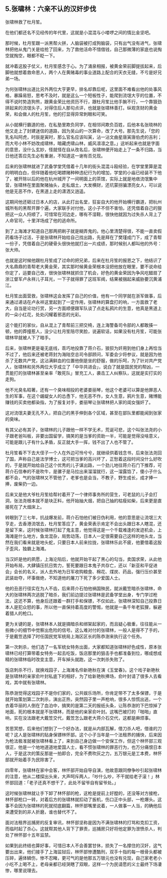 ## 5.张啸林：六亲不认的汉奸步伐
张啸林救了杜月笙。


在他们都还名不见经传的年代里，这就是小混混与小喽啰之间的情比金坚吧。


那时候，杜月笙跟一派黑帮火拼，人脑袋被打成狗脑袋，只有出气没有进气，张啸林把他从鬼门关是给抢了回来，为了救他活命不惜借钱，自己那微薄的家底也说掏空就掏空，眼都不眨一下。


就冲着这股子仗义，杜月笙感念于心。为了涌泉相报，被黄金荣前脚提拔起来，后脚他就想着救命恩人，两个人在黄赌毒的事业道路上配合的天衣无缝，不亏是好兄弟一场。


为何张啸林出道比另外两位大亨更早，排名却靠后呢，这里面不难看出他的处事风格，暴躁易怒，思考不及时，就是这么一个短板性子，能爬到流氓大亨的位置，不得不说时势造狗熊，跟黄金荣比他资历不行，跟杜月笙比他手腕不行，一个靠狠劲拼起来的流氓头子，对得住后人那句点评，也就是张啸林善打。纵观贪财的黄金荣，和会做人的杜月笙，他的打显得异常刺眼和可笑。


从小就横行霸道的他，在私塾里欺负同学，在相邻间欺负百姓，后他本名张晓林的他又走上了封建迷信的道路，因为吴山的一次算命，改了大号。那先生说，「您的乳名叫阿虎，时辰是寅时，那么官名应该叫寅，沾一沾文曲星唐寅唐伯虎的吉利；而大号小林不妨改成啸林，暗藏虎啸山林，威风凛凛之意。」这听起来也就是字面的意思，没什么玄妙，怪就怪在自从改名后，张啸林便开始走上了一条不归路，当日他还答应先生必有重谢，不知道这一谢有否兑现。


后来的张啸林就进了武备学堂凭借着十几年的街头混混斗殴经验，在学堂里算是混的明明白白，但伴随着他吃喝嫖赌种种违纪行为的增加，学堂的小庙已经装不下他了，被开除以后的他在杭州城开了一间明面上的茶馆，实际上就是地痞流氓集中营，张啸林在里面聚赌抽头，走私烟土，大发横财，还坑蒙拐骗漂亮女人，可以说他是无恶不作，在黑道上走的潇洒又逍遥。


这期间他还砸过日本人的店，从此打出名堂，狂妄自大的他开始横行霸道，把杭州城所有的黑帮开罪个遍，大家联手对付他，这小子不但不害怕，还凭借着自己的狠把这一众人捋顺了，可惜常在河边走，哪有不湿鞋，很快他就因为过失杀人背上了人命官司，十里洋场成了他的逃命所。


到了上海滩才知道自己那两把刷子就是糊弄鬼的。他心里清楚得很，不能一直卖假药看场子过活，于是张啸林开始给自己找出路，先是拜在了樊瑾成门下，成了青帮一份子，凭借着自己的硬骨头很快他就打出一片成绩，那时候别人都叫他的外号：张大帅。


也就是这时候他跟杜月笙成了过命的把兄弟，后来在杜月笙的报恩之下，他结识了大名鼎鼎的青帮老大黄金荣，其实那时候黄金荣根本没把他放在眼里，要不说命给你定了，运要自己改，很快张啸林就抓住了机会，好色的黄金荣因为争风吃醋扇了浙江督军卢永祥儿子耳光，一下子就得罪了这班军阀，结果被捆起来威胁要沉黄浦江。


杜月笙出面营救，张啸林这会发挥了自己的价值，他有一个同学就在浙军做事，后来通过递话在卢永祥这里起到了一定作用，张啸林的算盘打的响，一方面救了老大，自当是论功行赏，另一方面顺便跟军队谈了点走私鸦片的生意，他真是黑道上的一朵小红花，处处闪耀着邪恶的光彩。


这个能打的家伙，自从混上了青帮前三把交椅，连上海警备司令部的人都敢揍一顿，他的莽撞惹人，没少让杜月笙陪尽笑脸，说遍软话，如果没有杜月笙，可能张啸林早就被人下了暗手。


后来，张啸林更是毫无底线，乖巧地投靠了蒋介石，狼狈为奸用到他们身上再恰当不过了，他后来还被老蒋封为海陆空总司令部顾问，军委会少将参议，就是因为他杀了无数共产党，这沾满鲜血的位置他倒是坐的舒服，做的乐呵，为了针对共产党人，张啸林和另外两位大亨成立了「中华共进会」，说白了就是国民党的帮凶，一贯能打的张啸林甚至亲率「敢死队」冒充工人，袭击工人纠察队，这就是实打实的走狗。


他不光臭名昭著，还有一个臭味相投的老婆娄丽琴，他这个老婆可以算是他罪恶人生的军事，在这个龌龊女人的怂恿下，他无恶不作，女人生意，鸦片生意，赌博能赚钱的买卖他都染指，为了报复对手，娄丽琴让张啸林把人家的闺女强奸了。


这对流氓夫妻无孔不入，把自己的黑手伸到各个区域，甚至在部队里都能闻到张家的臭味。


有其父必有其子，张啸林的儿子跟他一样不学无术，荒诞可悲，这个叫张法尧的小子跟老爸叫板，非要出国留学，搞笑的是当爹的资助一半，可能是觉得没啥意义，可能是跟儿子有什么矛盾，反正就大手一挥，钱不出了人也不管了。


杜月笙看不下去大侄子一个人在外边可怜兮兮，就继续供着钱念书，后来张法尧回了国，声称自己是法学博士，这可把当爹的高兴坏了，正愁着这段时间没什么好吹的，于是就开始给自己这个优秀的儿子谋出路，一个劲儿地往蒋介石门下推荐，可蒋介石信奉的不是吹牛，是骡子是马拉出来溜溜就行，这一溜露馅了，傻小子什么都不会，气的张啸林又不管他了，老爹也是会当，不教子，野生成长，成才捧一捧，废柴扔一边。


后来又是他大爷杜月笙给帮衬着开了一个律师事务所的营生，可老鼠的儿子会打洞，张法尧根本就不是块正料，他开始抽大烟，把自己抽的枯瘦如柴，后来更是直接死在了大烟床上。


转眼到了三七年，抗战爆发前，蒋介石怕他们被日伪利用，他的意思是让流氓三大亨走，去香港流氓去，杜月笙答应了，黄金荣表示肯定不会出头跟日本人瞎混，还是留下来，这时候张啸林打起了鬼主意，他觉得这是一个千载难逢的发迹机会，上海滩是什么地方，鱼龙混杂，局势动荡，日本人一定很需要自己这样的地头龙，当然在我们看来就是地头蛇，只要日本人前来拉拢，张啸林乐此不疲，他要借着这股子歪风，独霸上海滩。


当汉奸是他的夙愿，上海沦陷后，他就开始干起了黑心的勾当，卖国求荣，从此他开始布局，大肆镇压抗日势力，誓死要跟日本鬼子共存亡，还以「新亚和平促进会」会长的名义，派人去外地为日军收购粮食、棉花、煤炭、药品，强行压价甚至武装劫夺，坏事做绝，不知道他的屠刀下死了多少爱国人士。


他的丑恶行径实在为人不齿，后来蒋介石怕他祸国殃民，就派戴笠暗杀张啸林，命大的张啸林两次逃脱了暗杀，我们前边提过张啸林是武备学堂出身，专门学过枪法，这还不算，他身后还跟着一群打手和保镖，不仅如此，张啸林深知自己投靠日本人是犯众怒的事，所以他一直保持着高度的警惕，他就是一条千年老狐狸，躲避着猎人的枪口。


更为关键的是，张啸林本人就是搞暗杀和绑架起家的，而且疑心极重，往往能从一些微小的细节中觉察出危险的信号。这么难对付的张啸林，一般人是得不了手的，于是戴笠选择了时任国民党军统局上海区区长的陈恭澍来执行这个任务。


第一次刺杀，他们选了一名军统女特务出面，大家都知道张啸林好色成性，原本张啸林已经打算带着女特务一起去吃饭，饭店那里的狙击手也都准备到位，哪成想成精的张啸林临时改变主意，开车掉头就跑，这一次刺杀失败了。


饭店刺杀不行，就换戏园子，上海滩名伶新艳秋在演《玉堂春》。这个戏子新艳秋是张啸林的亲家俞叶封私底下的相好，为了给新艳秋捧场，俞叶封请了很多人去看戏，其中就有张啸林。


陈恭澍觉得这戏园子不是你们家的，公共娱乐场所，你肯定带不了太多保镖，于是就开始策划第二次刺杀，演出正热，突然园子里一声枪响，很多人惊慌出逃，一个衣着华丽的人倒在了血泊中，搞笑的是第二天的报纸头条，让陈恭澍的下巴惊掉了地面，死的根本就是不张啸林，而是他的亲家俞叶封。这嘴巴被打的「啪啪」直响，实在没法跟老大戴笠交代，戴笠怎么跟老大蒋介石交代，这都是麻烦事。


苦思冥想，后来他们想到了一个好办法，就是从内部瓦解，借刀杀人吧，借谁的刀呢？这人是张啸林的贴身保镖林怀部。这个小子当年是一个法租界的捕快，后来因为枪法极准就被张啸林看上了，来到自己身边做一个安保工作，但这个林怀部三观很正，他是一个地地道道地爱国人士，看不惯张啸林的罪恶行为，也万分痛恨日本人，于是这次的策反那是一拍即合，完全不费吹灰之力，五万银元是工本费，林怀部就开始着手为民除害了。


四零年，张啸林在家中会客，林怀部开始自导自演，他故意跟同僚争吵引起张啸林的注意，他从二楼探出头来，大声呵斥两人，「吵什么吵，不干就给老子滚！」林怀部回道：「老子还真不想干了，此处不留爷自有留爷处。」


这时候张啸林就让手下卸了林怀部的枪，这枪是提前上好膛的，还没等对方接枪，林怀部枪口一转，对着后方的张啸林就扣动了扳机，伤口正中头部，一枪爆头。这事不会因为张啸林的死就彻底翻篇，林怀部嘴里说着，一人做事一人当，的确他后来遭受到的非人折磨，谁也替代不了。


面对法租界巡捕房的反复审讯，林怀部坚称是因为不满张啸林的打骂和克扣工资，而临时起了杀心。这就帮其他人背下了罪责，巡捕房只好将他定罪为泄愤杀人，判处了林怀部十五年监禁。


如果到此终结也算好事，可惜日本人不会善罢甘休，损失了一名撑住的汉奸，这气要出出来，他们接手了上海监狱后，林怀部惨遭酷刑，双手十指的每一根骨头都被压碎，遍体鳞伤，惨不忍睹，更可气的是他那五万银元也没有兑现，自己家老老小小吃不上喝不上，老母亲都已经哭瞎了双眼，这样一个为民请愿的义士最终下场凄惨，哪里说理去。


